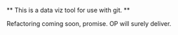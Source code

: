** This is a data viz tool for use with git. ** 

Refactoring coming soon, promise. OP will surely deliver.
